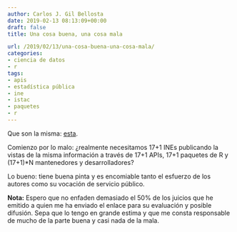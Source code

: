```yaml
---
author: Carlos J. Gil Bellosta
date: 2019-02-13 08:13:09+00:00
draft: false
title: Una cosa buena, una cosa mala

url: /2019/02/13/una-cosa-buena-una-cosa-mala/
categories:
- ciencia de datos
- r
tags:
- apis
- estadística pública
- ine
- istac
- paquetes
- r
---
```





Que son la misma: [esta](https://github.com/eDatos?tab=repositories).







Comienzo por lo malo: ¿realmente necesitamos 17+1 INEs publicando la vistas de la misma información a través de 17+1 APIs, 17+1 paquetes de R y (17+1)*N mantenedores y desarrolladores?







Lo bueno: tiene buena pinta y es encomiable tanto el esfuerzo de los autores como su vocación de servicio público.







**Nota:** Espero que no enfaden demasiado el 50% de los juicios que he emitido a quien me ha enviado el enlace para su evaluación y posible difusión. Sepa que lo tengo en grande estima y que me consta responsable de mucho de la parte buena y casi nada de la mala.



